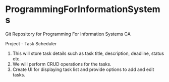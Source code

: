 # ProgrammingForInformationSystems
Git Repository for Programming For Information Systems CA


Project - Task Scheduler

1. This will store task details such as task title, description, deadline, status etc.
2. We will perform CRUD operations for the tasks.
3. Create UI for displaying task list and provide options to add and edit tasks.